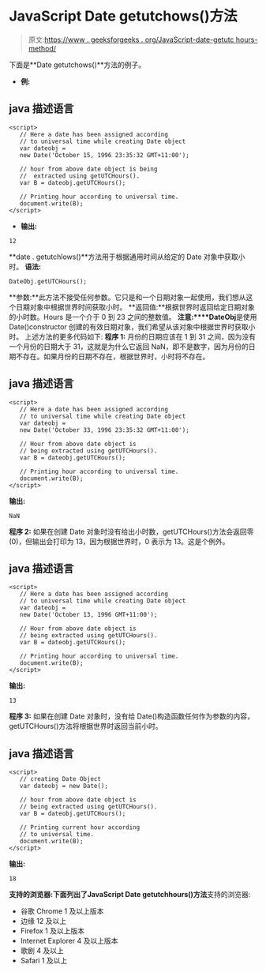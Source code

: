 # JavaScript Date getutchows()方法

> 原文:[https://www . geeksforgeeks . org/JavaScript-date-getutc hours-method/](https://www.geeksforgeeks.org/javascript-date-getutchours-method/)

下面是**Date getutchows()**方法的例子。

*   **例:**

## java 描述语言

```
<script>
   // Here a date has been assigned according
   // to universal time while creating Date object
   var dateobj =
   new Date('October 15, 1996 23:35:32 GMT+11:00');

   // hour from above date object is being
   //  extracted using getUTCHours().
   var B = dateobj.getUTCHours();

   // Printing hour according to universal time.
   document.write(B);
</script>
```

*   **输出:**

```
12
```

**date . getutchlows()**方法用于根据通用时间从给定的 Date 对象中获取小时。
**语法:**

```
DateObj.getUTCHours();
```

**参数:**此方法不接受任何参数。它只是和一个日期对象一起使用，我们想从这个日期对象中根据世界时间获取小时。
**返回值:**根据世界时返回给定日期对象的小时数。Hours 是一个介于 0 到 23 之间的整数值。
**注意:****DateObj**是使用 Date()constructor 创建的有效日期对象，我们希望从该对象中根据世界时获取小时。
上述方法的更多代码如下:
**程序 1:** 月份的日期应该在 1 到 31 之间，因为没有一个月份的日期大于 31，这就是为什么它返回 NaN，即不是数字，因为月份的日期不存在。如果月份的日期不存在，根据世界时，小时将不存在。

## java 描述语言

```
<script>
   // Here a date has been assigned according
   // to universal time while creating Date object
   var dateobj =
   new Date('October 33, 1996 23:35:32 GMT+11:00');

   // Hour from above date object is
   // being extracted using getUTCHours().
   var B = dateobj.getUTCHours();

   // Printing hour according to universal time.
   document.write(B);
</script>
```

**输出:**

```
NaN
```

**程序 2:** 如果在创建 Date 对象时没有给出小时数，getUTCHours()方法会返回零(0)，但输出会打印为 13，因为根据世界时，0 表示为 13。这是个例外。

## java 描述语言

```
<script>
   // Here a date has been assigned according
   // to universal time while creating Date object
   var dateobj =
   new Date('October 13, 1996 GMT+11:00');

   // Hour from above date object is
   // being extracted using getUTCHours().
   var B = dateobj.getUTCHours();

   // Printing hour according to universal time.
   document.write(B);
</script>
```

**输出:**

```
13
```

**程序 3:** 如果在创建 Date 对象时，没有给 Date()构造函数任何作为参数的内容，getUTCHours()方法将根据世界时返回当前小时。

## java 描述语言

```
<script>
   // creating Date Object
   var dateobj = new Date();

   // hour from above date object is
   // being extracted using getUTCHours().
   var B = dateobj.getUTCHours();

   // Printing current hour according
   // to universal time.
   document.write(B);
</script>
```

**输出:**

```
18
```

**支持的浏览器:**下面列出了**JavaScript Date getutchhours()方法**支持的浏览器:

*   谷歌 Chrome 1 及以上版本
*   边缘 12 及以上
*   Firefox 1 及以上版本
*   Internet Explorer 4 及以上版本
*   歌剧 4 及以上
*   Safari 1 及以上